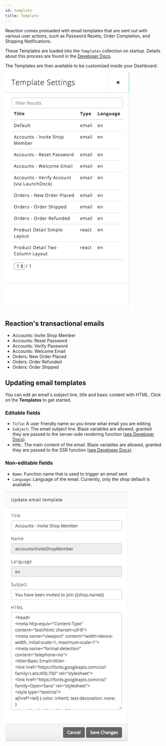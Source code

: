 ```yaml
---
id: template
title: Template
---
```

    
Reaction comes preloaded with email templates that are sent out with various user actions, such as Password Resets, Order Completion, and Shipping Notifications.

These Templates are loaded into the `Templates` collection on startup. Details about this process are found in the [Developer Docs](register-email.md).

The Templates are then available to be customized inside your Dashboard.

![](/assets/admin-email-templates-list.png "Email Templates List")

## Reaction's transactional emails

- Accounts: Invite Shop Member
- Accounts: Reset Password
- Accounts: Verify Password
- Accounts: Welcome Email
- Orders: New Order Placed
- Orders: Order Refunded
- Orders: Order Shipped

## Updating email templates

You can edit an email's subject line, title and basic content with HTML. Click on the **Templates** <i class="rui font-icon fa fa-columns"></i> to get started.

### Editable fields

- `Title`: A user friendly name so you know what email you are editing
- `Subject`: The email subject line. Blaze variables are allowed, granted they are passed to the server-side rendering function ([see Developer Docs](register-email.md)).
- `HTML`: The main content of the email. Blaze variables are allowed, granted they are passed to the SSR function ([see Developer Docs](register-email.md)).

### Non-editable fields

- `Name`: Function name that is used to trigger an email sent
- `Language`: Language of the email. Currently, only the shop default is available.

![](/assets/admin-email-templates-editing.png "Edit Email Templates")
